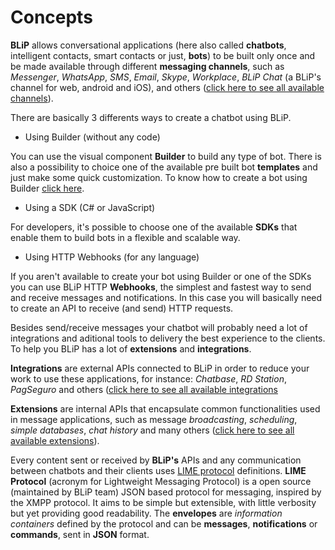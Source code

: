 # Concepts

**BLiP** allows conversational applications (here also called **chatbots**, intelligent contacts, smart contacts or just, **bots**) to be built only once and be made available through different **messaging channels**, such as *Messenger*, *WhatsApp*, *SMS*, *Email*, *Skype*, *Workplace*, *BLiP Chat* (a BLiP's channel for web, android and iOS), and others ([click here to see all available channels](.#channels)).

There are basically 3 differents ways to create a chatbot using BLiP.

- Using Builder (without any code)

You can use the visual component **Builder** to build any type of bot. There is also a possibility to choice one of the available pre built bot **templates** and just make some quick customization. To know how to create a bot using Builder [click here](#getting-started-builder).

- Using a SDK (C\# or JavaScript)

For developers, it's possible to choose one of the available **SDKs** that enable them to build bots in a flexible and scalable way.

- Using HTTP Webhooks (for any language)

If you aren't available to create your bot using Builder or one of the SDKs you can use BLiP HTTP **Webhooks**, the simplest and fastest way to send and receive messages and notifications. In this case you will basically need to create an API to receive (and send) HTTP requests.

Besides send/receive messages your chatbot will probably need a lot of integrations and aditional tools to delivery the best experience to the clients. To help you BLiP has a lot of **extensions** and **integrations**. 

**Integrations** are external APIs connected to BLiP in order to reduce your work to use these applications, for instance: *Chatbase*, *RD Station*, *PagSeguro* and others ([click here to see all available integrations](.#integrations)

**Extensions** are internal APIs that encapsulate common functionalities used in message applications, such as message *broadcasting*, *scheduling*, *simple databases*, *chat history* and many others ([click here to see all available extensions](.#extensions)).

Every content sent or received by **BLiP's** APIs and any communication between chatbots and their clients uses [LIME protocol](http://limeprotocol.org) definitions. 
**LIME Protocol** (acronym for Lightweight Messaging Protocol) is a open source (maintained by BLiP team) JSON based protocol for messaging, inspired by the XMPP protocol. It aims to be simple but extensible, with little verbosity but yet providing good readability.
The **envelopes** are *information containers* defined by the protocol and can be **messages**, **notifications** or **commands**, sent in **JSON** format.